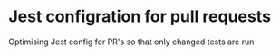 # Jest configration for pull requests

Optimising Jest config for PR's so that only changed tests are run
